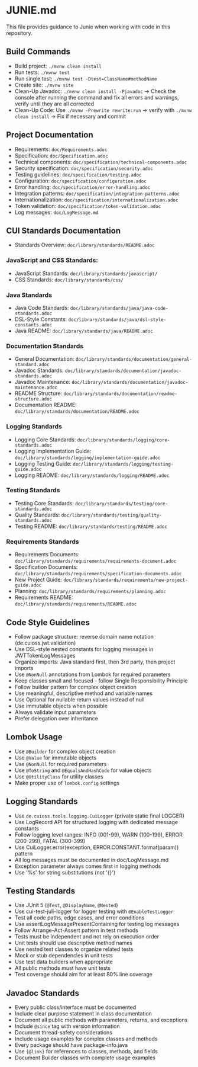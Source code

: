 # JUNIE.md

This file provides guidance to Junie when working with code in this repository.

## Build Commands
- Build project: `./mvnw clean install`
- Run tests: `./mvnw test`
- Run single test: `./mvnw test -Dtest=ClassName#methodName`
- Create site: `./mvnw site`
- Clean-Up Javadoc: `./mvnw clean install -Pjavadoc` -> Check the console after running the command and fix all errors and warnings, verify until they are all corrected
- Clean-Up Code: Use `./mvnw -Prewrite rewrite:run` -> verify with `./mvnw clean install` -> Fix if necessary and commit

## Project Documentation
- Requirements: `doc/Requirements.adoc`
- Specification: `doc/Specification.adoc`
- Technical components: `doc/specification/technical-components.adoc`
- Security specification: `doc/specification/security.adoc`
- Testing guidelines: `doc/specification/testing.adoc`
- Configuration: `doc/specification/configuration.adoc`
- Error handling: `doc/specification/error-handling.adoc`
- Integration patterns: `doc/specification/integration-patterns.adoc`
- Internationalization: `doc/specification/internationalization.adoc`
- Token validation: `doc/specification/token-validation.adoc`
- Log messages: `doc/LogMessage.md`

## CUI Standards Documentation
- Standards Overview: `doc/library/standards/README.adoc`

### JavaScript and CSS Standards:
- JavaScript Standards: `doc/library/standards/javascript/`
- CSS Standards: `doc/library/standards/css/`

### Java Standards
- Java Code Standards: `doc/library/standards/java/java-code-standards.adoc`
- DSL-Style Constants: `doc/library/standards/java/dsl-style-constants.adoc`
- Java README: `doc/library/standards/java/README.adoc`

### Documentation Standards
- General Documentation: `doc/library/standards/documentation/general-standard.adoc`
- Javadoc Standards: `doc/library/standards/documentation/javadoc-standards.adoc`
- Javadoc Maintenance: `doc/library/standards/documentation/javadoc-maintenance.adoc`
- README Structure: `doc/library/standards/documentation/readme-structure.adoc`
- Documentation README: `doc/library/standards/documentation/README.adoc`

### Logging Standards
- Logging Core Standards: `doc/library/standards/logging/core-standards.adoc`
- Logging Implementation Guide: `doc/library/standards/logging/implementation-guide.adoc`
- Logging Testing Guide: `doc/library/standards/logging/testing-guide.adoc`
- Logging README: `doc/library/standards/logging/README.adoc`

### Testing Standards
- Testing Core Standards: `doc/library/standards/testing/core-standards.adoc`
- Quality Standards: `doc/library/standards/testing/quality-standards.adoc`
- Testing README: `doc/library/standards/testing/README.adoc`

### Requirements Standards
- Requirements Documents: `doc/library/standards/requirements/requirements-document.adoc`
- Specification Documents: `doc/library/standards/requirements/specification-documents.adoc`
- New Project Guide: `doc/library/standards/requirements/new-project-guide.adoc`
- Planning: `doc/library/standards/requirements/planning.adoc`
- Requirements README: `doc/library/standards/requirements/README.adoc`

## Code Style Guidelines
- Follow package structure: reverse domain name notation (de.cuioss.jwt.validation)
- Use DSL-style nested constants for logging messages in JWTTokenLogMessages
- Organize imports: Java standard first, then 3rd party, then project imports
- Use `@NonNull` annotations from Lombok for required parameters
- Keep classes small and focused - follow Single Responsibility Principle
- Follow builder pattern for complex object creation
- Use meaningful, descriptive method and variable names
- Use Optional for nullable return values instead of null
- Use immutable objects when possible
- Always validate input parameters
- Prefer delegation over inheritance

## Lombok Usage
- Use `@Builder` for complex object creation
- Use `@Value` for immutable objects
- Use `@NonNull` for required parameters
- Use `@ToString` and `@EqualsAndHashCode` for value objects
- Use `@UtilityClass` for utility classes
- Make proper use of `lombok.config` settings

## Logging Standards
- Use `de.cuioss.tools.logging.CuiLogger` (private static final LOGGER)
- Use LogRecord API for structured logging with dedicated message constants
- Follow logging level ranges: INFO (001-99), WARN (100-199), ERROR (200-299), FATAL (300-399)
- Use CuiLogger.error(exception, ERROR.CONSTANT.format(param)) pattern
- All log messages must be documented in doc/LogMessage.md
- Exception parameter always comes first in logging methods
- Use '%s' for string substitutions (not '{}')

## Testing Standards
- Use JUnit 5 (`@Test`, `@DisplayName`, `@Nested`)
- Use cui-test-juli-logger for logger testing with `@EnableTestLogger`
- Test all code paths, edge cases, and error conditions
- Use assertLogMessagePresentContaining for testing log messages
- Follow Arrange-Act-Assert pattern in test methods
- Tests must be independent and not rely on execution order
- Unit tests should use descriptive method names
- Use nested test classes to organize related tests
- Mock or stub dependencies in unit tests
- Use test data builders when appropriate
- All public methods must have unit tests
- Test coverage should aim for at least 80% line coverage

## Javadoc Standards
- Every public class/interface must be documented
- Include clear purpose statement in class documentation
- Document all public methods with parameters, returns, and exceptions
- Include `@since` tag with version information
- Document thread-safety considerations
- Include usage examples for complex classes and methods
- Every package should have package-info.java
- Use `{@link}` for references to classes, methods, and fields
- Document Builder classes with complete usage examples
